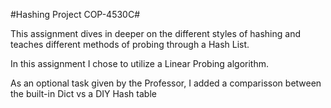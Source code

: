#Hashing Project COP-4530C#

This assignment dives in deeper on the different styles of hashing and teaches different 
methods of probing through a Hash List.

In this assignment I chose to utilize a Linear Probing algorithm.

As an optional task given by the Professor, I added a comparisson between the built-in Dict vs a DIY Hash table